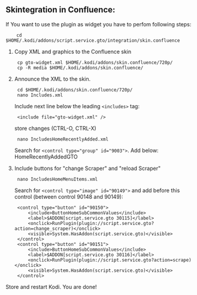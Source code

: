 Skintegration in Confluence:
----------------------------

If You want to use the plugin as widget you have to perfom following steps:

        cd $HOME/.kodi/addons/script.service.gto/integration/skin.confluence

1. Copy XML and graphics to the Confluence skin

        cp gto-widget.xml $HOME/.kodi/addons/skin.confluence/720p/
        cp -R media $HOME/.kodi/addons/skin.confluence/
        
2. Announce the XML to the skin.

        cd $HOME/.kodi/addons/skin.confluence/720p/
        nano Includes.xml
        
    Include next line below the leading ```<includes>``` tag:
        
        <include file="gto-widget.xml" />
        
    store changes (CTRL-O, CTRL-X)
        
        nano IncludesHomeRecentlyAdded.xml
    
    Search for ```<control type="group" id="9003">```. Add below:
        <include>HomeRecentlyAddedGTO</include>

4. Include buttons for "change Scraper" and "reload Scraper"

        nano IncludesHomeMenuItems.xml
        
    Search for ```<control type="image" id="90149">``` and add before this control (between control 90148 and 90149):

		<control type="button" id="90150">
			<include>ButtonHomeSubCommonValues</include>
			<label>$ADDON[script.service.gto 30115]</label>
			<onclick>RunPlugin(plugin://script.service.gto?action=change_scraper)</onclick>
			<visible>System.HasAddon(script.service.gto)</visible>
		</control>
		<control type="button" id="90151">
			<include>ButtonHomeSubCommonValues</include>
			<label>$ADDON[script.service.gto 30116]</label>
			<onclick>RunPlugin(plugin://script.service.gto?action=scrape)</onclick>
			<visible>System.HasAddon(script.service.gto)</visible>
		</control> 


Store and restart Kodi. You are done!